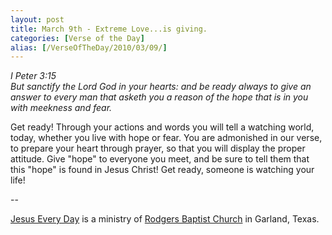 ```yaml
---
layout: post
title: March 9th - Extreme Love...is giving.
categories: [Verse of the Day]
alias: [/VerseOfTheDay/2010/03/09/]
---
```


_I Peter 3:15  
But sanctify the Lord God in your hearts: and be ready always to
give an answer to every man that asketh you a reason of the hope that
is in you with meekness and fear._

Get ready! Through your actions and words you will tell a watching
world, today, whether you live with hope or fear. You are admonished
in our verse, to prepare your heart through prayer, so that you will
display the proper attitude. Give "hope" to everyone you meet, and be
sure to tell them that this "hope" is found in Jesus Christ! Get
ready, someone is watching your life!

 --

<a href=http://jesuseveryday.net>Jesus Every Day</a> is a ministry of <a href=http://rodgersbaptist.net>Rodgers Baptist Church</a> in Garland, Texas.
